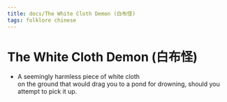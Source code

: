 ```yaml
---
title: docs/The White Cloth Demon (白布怪)
tags: folklore chinese
---
```


# The White Cloth Demon (白布怪)
- A seemingly harmless piece of white cloth  
	on the ground that would drag you to a pond for drowning, should you  
	attempt to pick it up.